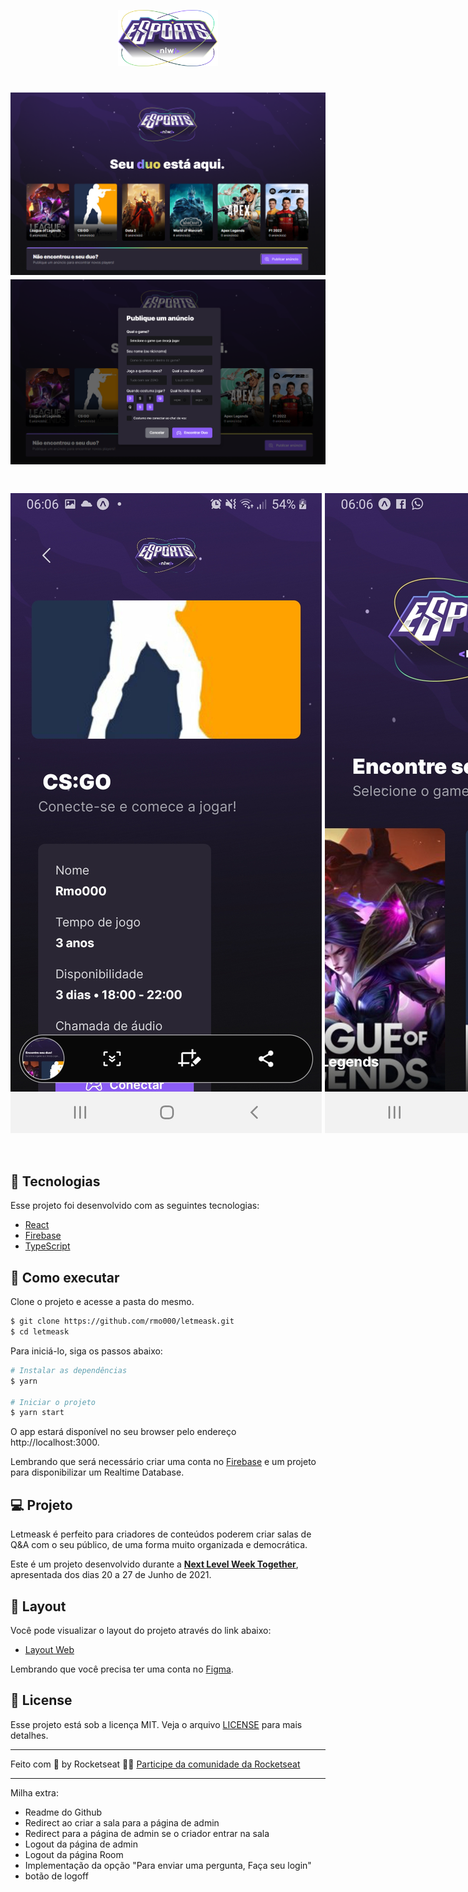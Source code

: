 <p align="center">
  <img alt="NLW eSports" src=".github/logo-nlw-esports.svg" width="160px">
</p>

<h1 align="center">
    <img alt="NLW eSports" src=".github/Web.png" />
    <img alt="NLW eSports" src=".github/modal.png" />
</h1>

<h1 align="center" style="display: flex; gap: 5px">
    <img alt="NLW eSports" src=".github/mobile1.jpg" />
    <img alt="NLW eSports" src=".github/mobile2.jpg" />
</h1>

<br>

## 🧪 Tecnologias

Esse projeto foi desenvolvido com as seguintes tecnologias:

- [React](https://reactjs.org)
- [Firebase](https://firebase.google.com/)
- [TypeScript](https://www.typescriptlang.org/)

## 🚀 Como executar

Clone o projeto e acesse a pasta do mesmo.

```bash
$ git clone https://github.com/rmo000/letmeask.git
$ cd letmeask
```

Para iniciá-lo, siga os passos abaixo:
```bash
# Instalar as dependências
$ yarn

# Iniciar o projeto
$ yarn start
```
O app estará disponível no seu browser pelo endereço http://localhost:3000.

Lembrando que será necessário criar uma conta no [Firebase](https://firebase.google.com/) e um projeto para disponibilizar um Realtime Database.

## 💻 Projeto

Letmeask é perfeito para criadores de conteúdos poderem criar salas de Q&A com o seu público, de uma forma muito organizada e democrática. 

Este é um projeto desenvolvido durante a **[Next Level Week Together](https://nextlevelweek.com/)**, apresentada dos dias 20 a 27 de Junho de 2021.


## 🔖 Layout

Você pode visualizar o layout do projeto através do link abaixo:

- [Layout Web](https://www.figma.com/file/u0BQK8rCf2KgzcukdRRCWh/Letmeask/duplicate) 

Lembrando que você precisa ter uma conta no [Figma](http://figma.com/).

## 📝 License

Esse projeto está sob a licença MIT. Veja o arquivo [LICENSE](LICENSE.md) para mais detalhes.

---

Feito com 💜 by Rocketseat 👋🏻 [Participe da comunidade da Rocketseat](https://discord.gg/gKUVrzrPrU)

---

Milha extra:

- Readme do Github
- Redirect ao criar a sala para a página de admin
- Redirect para a página de admin se o criador entrar na sala
- Logout da página de admin
- Logout da página Room
- Implementação da opção "Para enviar uma pergunta, Faça seu login"
- botão de logoff
